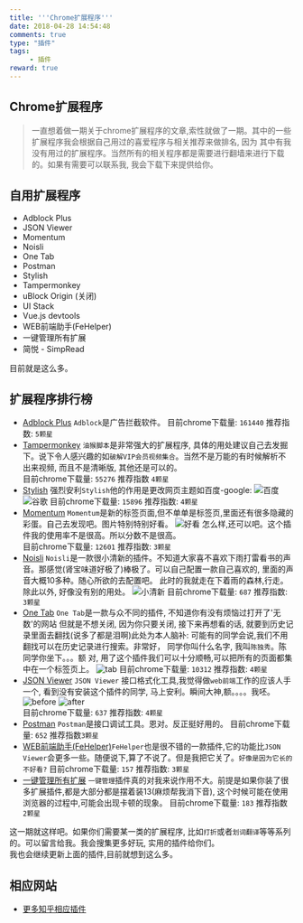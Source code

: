 ```yaml
---
title: '''Chrome扩展程序'''
date: 2018-04-28 14:54:48
comments: true
type: "插件"
tags:
     - 插件
reward: true
---
```


##  Chrome扩展程序
<!--more-->
  > 一直想着做一期关于chrome扩展程序的文章,索性就做了一期。其中的一些扩展程序我会根据自己用过的喜爱程序与相关推荐来做排名, 因为
  其中有我没有用过的扩展程序。当然所有的相关程序都是需要进行翻墙来进行下载的。如果有需要可以联系我, 我会下载下来提供给你。
  
##  自用扩展程序  
  + Adblock Plus
  + JSON Viewer
  + Momentum
  + Noisli
  + One Tab
  + Postman
  + Stylish
  + Tampermonkey
  + uBlock Origin (关闭)
  + UI Stack
  + Vue.js devtools
  + WEB前端助手(FeHelper)
  + 一键管理所有扩展
  + 简悦 - SimpRead

  目前就是这么多。
##  扩展程序排行榜
  + [Adblock Plus](https://chrome.google.com/webstore/search/Adblock%20Plus?hl=zh-CN)
  `Adblock`是广告拦截软件。  目前chrome下载量: `161440`  推荐指数: `5颗星`
  + [Tampermonkey](https://chrome.google.com/webstore/search/Tampermonkey?hl=zh-CN)
  `油猴脚本`是非常强大的扩展程序, 具体的用处建议自己去发掘下。说下令人感兴趣的如`破解VIP会员视频集合`。当然不是万能的有时候解析不出来视频, 而且不是清晰版, 其他还是可以的。  
  目前chrome下载量: `55276` 推荐指数 `4颗星`
  + [Stylish](https://chrome.google.com/webstore/search/Stylish?hl=zh-CN)
  强烈安利`Stylish`他的作用是更改网页主题如百度-google:
  ![百度](https://qn.tyty.me/baidu.png)
  ![谷歌](https://qn.tyty.me/google.png)
  目前chrome下载量: `15896` 推荐指数: `4颗星`
  + [Momentum](https://chrome.google.com/webstore/search/Momentum?hl=zh-CN) `Momentum`是新的标签页面,但不单单是标签页,里面还有很多隐藏的彩蛋。自己去发现吧。图片特别特别好看。
  ![好看](https://qn.tyty.me/im.png)
  怎么样,还可以吧。这个插件我的使用率不是很高。所以分数不是很高。  
  目前chrome下载量: `12601` 推荐指数: `3颗星`
  + [Noisli](https://chrome.google.com/webstore/search/Noisli?hl=zh-CN)
  `Noisli`是一款很小清新的插件。不知道大家喜不喜欢下雨打雷看书的声音。那感觉(肾宝味道好极了)棒极了。可以自己配置一款自己喜欢的, 里面的声音大概10多种。随心所欲的去配置吧。
  此时的我就走在下着雨的森林,行走。除此以外, 好像没有别的用处。
  ![小清新](https://qn.tyty.me/qing.png)
  目前chrome下载量: `687` 推荐指数: `3颗星`
  + [One Tab](https://chrome.google.com/webstore/search/One%20Tab?hl=zh-CN) `One Tab`是一款与众不同的插件, 不知道你有没有烦恼过打开了'无数'的网站
  但就是不想关闭, 因为你只要关闭, 接下来再想看的话, 就要到历史记录里面去翻找(说多了都是泪啊)此处为本人脑补: 可能有的同学会说,我们不用翻找可以在历史记录进行搜索。非常好，
  同学你叫什么名字, 我叫`陈独秀`。陈同学你坐下。。。额 对, 用了这个插件我们可以十分顺畅,可以把所有的页面都集中在一个标签页上。
  ![tab](https://qn.tyty.me/tab.png)
  目前chrome下载量: `10312` 推荐指数: `4颗星`
  + [JSON Viewer](https://chrome.google.com/webstore/search/JSON%20Viewer?hl=zh-CN)
  `JSON Viewer` 接口格式化工具,我觉得做`web前端`工作的应该人手一个, 看到没有安装这个插件的同学, 马上安利。瞬间大神,额。。。。我呸。
  ![before](https://qn.tyty.me/apibefore.png)
  ![after](https://qn.tyty.me/apiafter.png)  
  目前chrome下载量: `637` 推荐指数: `4颗星`
  + [Postman](https://chrome.google.com/webstore/search/Postman?hl=zh-CN)
  `Postman`是接口调试工具。恩对。反正挺好用的。
  目前chrome下载量: `652` 推荐指数`3颗星`
  + [WEB前端助手(FeHelper)](https://chrome.google.com/webstore/search/WEB%E5%89%8D%E7%AB%AF%E5%8A%A9%E6%89%8B(FeHelper)?hl=zh-CN
  )`FeHelper`也是很不错的一款插件,它的功能比`JSON Viewer`会更多一些。随便说下,算了不说了。但是我把它关了。`好像是因为它长的不好看?`
  目前chrome下载量: `157` 推荐指数: `3颗星`  
  + [一键管理所有扩展](https://chrome.google.com/webstore/search/%E4%B8%80%E9%94%AE%E7%AE%A1%E7%90%86%E6%89%80%E6%9C%89%E6%89%A9%E5%B1%95?hl=zh-CN)
  `一键管理`插件真的对我来说作用不大。前提是如果你装了很多扩展插件,都是大部分都是摆着装13(麻烦帮我消下音), 这个时候可能在使用浏览器的过程中,可能会出现卡顿的现象。
  目前chrome下载量: `183` 推荐指数 `2颗星`  


  这一期就这样吧。如果你们需要某一类的扩展程序, 比如`打折`或者`划词翻译`等等系列的。可以留言给我。我会搜集更多好玩, 实用的插件给你们。  
  我也会继续更新上面的插件,目前就想到这么多。
##  相应网站
  + [更多知乎相应插件](https://www.zhihu.com/topic/19614065/top-answers)
  



